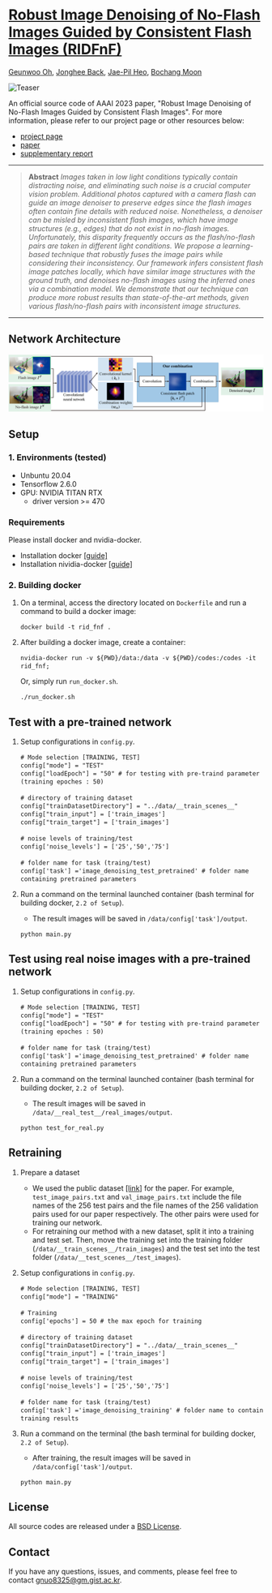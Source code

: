 # [Robust Image Denoising of No-Flash Images Guided by Consistent Flash Images (RIDFnF)](https://cglab.gist.ac.kr/aaai23ridfnf/)

[Geunwoo Oh](https://greeny53.notion.site/Geunwoo-Oh-f110abf14321482d9dbc435982faa5ef), [Jonghee Back](https://jongheeback.notion.site/Jonghee-Back-c553120bca4144189bd9416d2fcfb0c1), [Jae-Pil Heo](https://sites.google.com/site/jaepilheo/), [Bochang Moon](https://cglab.gist.ac.kr/people/bochang.html)
 
![Teaser](teaser.png)

An official source code of AAAI 2023 paper, "Robust Image Denoising of No-Flash Images Guided by Consistent Flash Images".
For more information, please refer to our project page or other resources below:
* [project page](https://cglab.gist.ac.kr/aaai23ridfnf/)
* [paper](https://drive.google.com/file/d/1-5CLiNzyxa7KzJIWeFXX22CTV7p9hYDE/view?usp=sharing)
* [supplementary report](https://drive.google.com/file/d/1XG50PeBjvOiRGU_5C7gwS7VmUOqE-yQc/view?usp=share_link)

<hr />

> **Abstract** *Images taken in low light conditions typically contain distracting noise, and eliminating such noise is a crucial computer vision problem. Additional photos captured with a camera flash can guide an image denoiser to preserve edges since the flash images often contain fine details with reduced noise. Nonetheless, a denoiser can be misled by inconsistent flash images, which have image structures (e.g., edges) that do not exist in no-flash images. Unfortunately, this disparity frequently occurs as the flash/no-flash pairs are taken in different light conditions. We propose a learning-based technique that robustly fuses the image pairs while considering their inconsistency. Our framework infers consistent flash image patches locally, which have similar image structures with the ground truth, and denoises no-flash images using the inferred ones via a combination model. We demonstrate that our technique can produce more robust results than state-of-the-art methods, given various flash/no-flash pairs with inconsistent image structures.*
<hr />

## Network Architecture
<img src = "network.png">


## Setup
### 1. Environments (tested)
- Unbuntu 20.04
- Tensorflow 2.6.0
- GPU: NVIDIA TITAN RTX 
  - driver version >= 470
### Requirements
Please install docker and nvidia-docker.
- Installation docker [[guide]](https://docs.docker.com/engine/install/ubuntu/)
- Installation nividia-docker [[guide]](https://docs.nvidia.com/datacenter/cloud-native/container-toolkit/install-guide.html#docker)
### 2. Building docker
1. On a terminal, access the directory located on `Dockerfile` and run a command to build a docker image:

    ```
    docker build -t rid_fnf .
    ```
2. After building a docker image, create a container:

    ```
    nvidia-docker run -v ${PWD}/data:/data -v ${PWD}/codes:/codes -it rid_fnf;
    ```
    Or, simply run `run_docker.sh`.
    
    ```
    ./run_docker.sh
    ```
## Test with a pre-trained network
1. Setup configurations in `config.py`.

    ```
    # Mode selection [TRAINING, TEST]
    config["mode"] = "TEST"
    config["loadEpoch"] = "50" # for testing with pre-traind parameter (training epoches : 50)
    
    # directory of training dataset
    config["trainDatasetDirectory"] = "../data/__train_scenes__"
    config["train_input"] = ['train_images'] 
    config["train_target"] = ['train_images']
    
    # noise levels of training/test
    config['noise_levels'] = ['25','50','75']
    
    # folder name for task (traing/test)
    config['task'] ='image_denoising_test_pretrained' # folder name containing pretrained parameters
    ```
2. Run a command on the terminal launched container (bash terminal for building docker, `2.2 of Setup`).
   - The result images will be saved in `/data/config['task']/output`.

    ```
    python main.py
    ```
## Test using real noise images with a pre-trained network 
1. Setup configurations in `config.py`.

    ```
    # Mode selection [TRAINING, TEST]
    config["mode"] = "TEST"
    config["loadEpoch"] = "50" # for testing with pre-traind parameter (training epoches : 50)
    
    # folder name for task (traing/test)
    config['task'] ='image_denoising_test_pretrained' # folder name containing pretrained parameters
    ```
2. Run a command on the terminal launched container (bash terminal for building docker, `2.2 of Setup`).
   - The result images will be saved in `/data/__real_test__/real_images/output`.

    ```
    python test_for_real.py
    ```
## Retraining
1. Prepare a dataset
    - We used the public dataset [[link]](http://yaksoy.github.io/faid/) for the paper. For example, `test_image_pairs.txt` and `val_image_pairs.txt` include the file names of the 256 test pairs and the file names of the 256 validation pairs used for our paper respectively. The other pairs were used for training our network.
    - For retraining our method with a new dataset, split it into a training and test set. Then, move the training set into the training folder (`/data/__train_scenes__/train_images`) and the test set into the test folder (`/data/__test_scenes__/test_images`).


2. Setup configurations in `config.py`.

    ```
    # Mode selection [TRAINING, TEST]
    config["mode"] = "TRAINING"
    
    # Training
    config['epochs'] = 50 # the max epoch for training
    
    # directory of training dataset
    config["trainDatasetDirectory"] = "../data/__train_scenes__"
    config["train_input"] = ['train_images'] 
    config["train_target"] = ['train_images']
    
    # noise levels of training/test
    config['noise_levels'] = ['25','50','75']
    
    # folder name for task (traing/test)
    config['task'] ='image_denoising_training' # folder name to contain training results
    ```
3. Run a command on the terminal (the bash terminal for building docker, `2.2 of Setup`).
   - After training, the result images will be saved in `/data/config['task']/output`.

    ```
    python main.py
    ```


## License

All source codes are released under a [BSD License](license).


## Contact

If you have any questions, issues, and comments, please feel free to contact [gnuo8325@gm.gist.ac.kr](mailto:gnuo8325@gm.gist.ac.kr).
